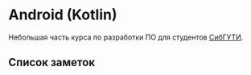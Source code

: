 # Android (Kotlin)

Небольшая часть курса по разработки ПО для студентов [СибГУТИ](https://sibsutis.ru/).

## Список заметок

[](./basic_01.md)

[](./basic_02.md)

[](./basic_03.md)
